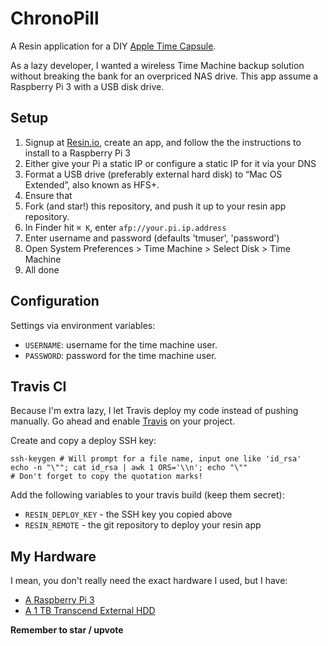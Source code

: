 # ChronoPill

A Resin application for a DIY [Apple Time Capsule](https://www.apple.com/lae/airport-time-capsule/).

As a lazy developer, I wanted a wireless Time Machine backup solution without breaking the bank for
an overpriced NAS drive. This
app assume a Raspberry Pi 3 with a USB disk drive.

## Setup

1. Signup at [Resin.io](https://resin.io/), create an app, and follow the
   the instructions to install to a Raspberry Pi 3
1. Either give your Pi a static IP or configure a static IP for it via your DNS
1. Format a USB drive (preferably external hard disk) to “Mac OS Extended”, also known as HFS+.
1. Ensure that
1. Fork (and star!) this repository, and push it up to your resin app repository.
1. In Finder hit `⌘ K`, enter `afp://your.pi.ip.address`
1. Enter username and password (defaults 'tmuser', 'password')
1. Open System Preferences > Time Machine > Select Disk > Time Machine
1. All done


## Configuration

Settings via environment variables:

- `USERNAME`: username for the time machine user.
- `PASSWORD`: password for the time machine user.

## Travis CI

Because I'm extra lazy, I let Travis deploy my code instead of pushing manually. Go ahead and enable [Travis](https://travis-ci.org) on your project.

Create and copy a deploy SSH key:

```
ssh-keygen # Will prompt for a file name, input one like 'id_rsa'
echo -n "\""; cat id_rsa | awk 1 ORS='\\n'; echo "\""
# Don't forget to copy the quotation marks!
```

Add the following variables to your travis build (keep them secret):

- `RESIN_DEPLOY_KEY` - the SSH key you copied above
- `RESIN_REMOTE` - the git repository to deploy your resin app

## My Hardware

I mean, you don't really need the exact hardware I used, but I have:

- [A Raspberry Pi 3](https://www.raspberrypi.org/products/raspberry-pi-3-model-b/)
- [A 1 TB Transcend External HDD](https://www.amazon.com/Transcend-StoreJet-Military-External-TS1TSJ25M3/dp/B005MNGQ6C)

**Remember to star / upvote**
